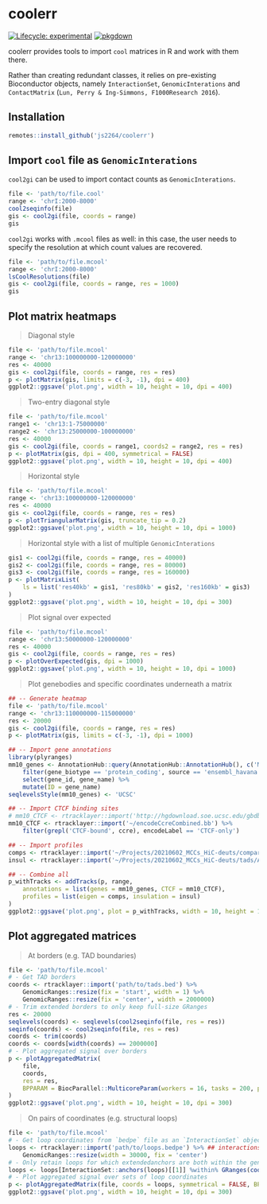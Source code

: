 # coolerr

<!-- badges: start -->
[![Lifecycle: experimental](https://img.shields.io/badge/lifecycle-experimental-orange.svg)](https://lifecycle.r-lib.org/articles/stages.html#experimental)
[![pkgdown](https://github.com/js2264/coolerr/workflows/pkgdown/badge.svg)](https://github.com/js2264/coolerr/actions)
<!-- badges: end -->

coolerr provides tools to import `cool` matrices in R and work with them there. 

Rather than creating redundant classes, it relies on pre-existing Bioconductor objects, namely `InteractionSet`, `GenomicInterations` and `ContactMatrix` (`Lun, Perry & Ing-Simmons, F1000Research 2016`).

## Installation

```r
remotes::install_github('js2264/coolerr')
```

## Import `cool` file as `GenomicInterations`

`cool2gi` can be used to import contact counts as `GenomicInterations`. 

```r
file <- 'path/to/file.cool'
range <- 'chrI:2000-8000'
cool2seqinfo(file)
gis <- cool2gi(file, coords = range)
gis
```

`cool2gi` works with `.mcool` files as well: in this case, the user needs to specify the resolution at which count values are recovered. 

```r
file <- 'path/to/file.mcool'
range <- 'chrI:2000-8000'
lsCoolResolutions(file)
gis <- cool2gi(file, coords = range, res = 1000)
gis
```

## Plot matrix heatmaps

> Diagonal style

```r
file <- 'path/to/file.mcool'
range <- 'chr13:100000000-120000000'
res <- 40000
gis <- cool2gi(file, coords = range, res = res)
p <- plotMatrix(gis, limits = c(-3, -1), dpi = 400)
ggplot2::ggsave('plot.png', width = 10, height = 10, dpi = 400)
```

> Two-entry diagonal style

```r
file <- 'path/to/file.mcool'
range1 <- 'chr13:1-75000000'
range2 <- 'chr13:25000000-100000000'
res <- 40000
gis <- cool2gi(file, coords = range1, coords2 = range2, res = res)
p <- plotMatrix(gis, dpi = 400, symmetrical = FALSE)
ggplot2::ggsave('plot.png', width = 10, height = 10, dpi = 400)
```

> Horizontal style

```r
file <- 'path/to/file.mcool'
range <- 'chr13:100000000-120000000'
res <- 40000
gis <- cool2gi(file, coords = range, res = res)
p <- plotTriangularMatrix(gis, truncate_tip = 0.2)
ggplot2::ggsave('plot.png', width = 10, height = 10, dpi = 1000)
```

> Horizontal style with a list of multiple `GenomicInterations`

```r
gis1 <- cool2gi(file, coords = range, res = 40000)
gis2 <- cool2gi(file, coords = range, res = 80000)
gis3 <- cool2gi(file, coords = range, res = 160000)
p <- plotMatrixList(
    ls = list('res40kb' = gis1, 'res80kb' = gis2, 'res160kb' = gis3)
)
ggplot2::ggsave('plot.png', width = 10, height = 10, dpi = 300)
```

> Plot signal over expected 

```r
file <- 'path/to/file.mcool'
range <- 'chr13:50000000-120000000'
res <- 40000
gis <- cool2gi(file, coords = range, res = res)
p <- plotOverExpected(gis, dpi = 1000)
ggplot2::ggsave('plot.png', width = 10, height = 10, dpi = 1000)
```

> Plot genebodies and specific coordinates underneath a matrix

```r
## -- Generate heatmap
file <- 'path/to/file.mcool'
range <- 'chr13:110000000-115000000'
res <- 20000
gis <- cool2gi(file, coords = range, res = res)
p <- plotMatrix(gis, limits = c(-3, -1), dpi = 1000)

## -- Import gene annotations
library(plyranges)
mm10_genes <- AnnotationHub::query(AnnotationHub::AnnotationHub(), c('Mus_musculus.GRCm39.104.gtf'))[[1]] %>% 
    filter(gene_biotype == 'protein_coding', source == 'ensembl_havana', type == 'gene') %>% 
    select(gene_id, gene_name) %>% 
    mutate(ID = gene_name)
seqlevelsStyle(mm10_genes) <- 'UCSC'

## -- Import CTCF binding sites
# mm10_CTCF <- rtracklayer::import('http://hgdownload.soe.ucsc.edu/gbdb/mm10/encode3/ccre/encodeCcreCombined.bb') %>% 
mm10_CTCF <- rtracklayer::import('~/encodeCcreCombined.bb') %>% 
    filter(grepl('CTCF-bound', ccre), encodeLabel == 'CTCF-only') 

## -- Import profiles
comps <- rtracklayer::import('~/Projects/20210602_MCCs_HiC-deuts/compartments/AT409_100kb.cis.bw', as = 'Rle')
insul <- rtracklayer::import('~/Projects/20210602_MCCs_HiC-deuts/tads/AT409_25kb_insulation-scores.bw', as = 'Rle')

## -- Combine all
p_withTracks <- addTracks(p, range, 
    annotations = list(genes = mm10_genes, CTCF = mm10_CTCF), 
    profiles = list(eigen = comps, insulation = insul)
)
ggplot2::ggsave('plot.png', plot = p_withTracks, width = 10, height = 10, dpi = 1000)
```

## Plot aggregated matrices

> At borders (e.g. TAD boundaries)

```r
file <- 'path/to/file.mcool'
# - Get TAD borders
coords <- rtracklayer::import('path/to/tads.bed') %>% 
    GenomicRanges::resize(fix = 'start', width = 1) %>% 
    GenomicRanges::resize(fix = 'center', width = 2000000)
# - Trim extended borders to only keep full-size GRanges
res <- 20000
seqlevels(coords) <- seqlevels(cool2seqinfo(file, res = res))
seqinfo(coords) <- cool2seqinfo(file, res = res)
coords <- trim(coords)
coords <- coords[width(coords) == 2000000]
# - Plot aggregated signal over borders
p <- plotAggregatedMatrix(
    file, 
    coords, 
    res = res, 
    BPPARAM = BiocParallel::MulticoreParam(workers = 16, tasks = 200, progressbar = TRUE)
)
ggplot2::ggsave('plot.png', width = 10, height = 10, dpi = 300)
```

> On pairs of coordinates (e.g. structural loops)

```r
file <- 'path/to/file.mcool'
# - Get loop coordinates from `bedpe` file as an `InteractionSet` object
loops <- rtracklayer::import('path/to/loops.bedpe') %>% ## interactions as `Pairs` object
    GenomicRanges::resize(width = 30000, fix = 'center')
# - Only retain loops for which extendedanchors are both within the genome
loops <- loops[InteractionSet::anchors(loops)[[1]] %within% GRanges(cool2seqinfo(file)) & InteractionSet::anchors(loops)[[2]] %within% GRanges(cool2seqinfo(file))]
# - Plot aggregated signal over sets of loop coordinates
p <- plotAggregatedMatrix(file, coords = loops, symmetrical = FALSE, BPPARAM = BiocParallel::MulticoreParam(workers = 16, tasks = 200, progressbar = TRUE))
ggplot2::ggsave('plot.png', width = 10, height = 10, dpi = 300)
```
